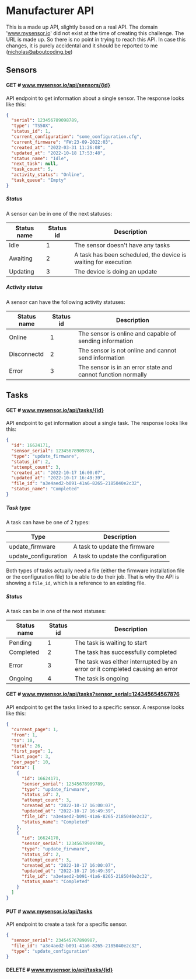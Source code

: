 # Manufacturer API

This is a made up API, slightly based on a real API. The domain 'www.mysensor.io' did not exist at the time of creating 
this challenge. The URL is made up. So there is no point in trying to reach this API. In case this changes, it is purely 
accidental and it should be reported to me (nicholas@aboutcoding.be)

## Sensors

#### GET # www.mysensor.io/api/sensors/{id}

API endpoint to get information about a single sensor. The response looks like this:

```json
{
  "serial": 123456789098789,
  "type": "TS50X",
  "status_id": 1,
  "current_configuration": "some_oonfiguration.cfg",
  "current_firmware": "FW:23-09-2022:03",
  "created_at": "2022-03-31 11:26:08",
  "updated_at": "2022-10-18 17:53:48",
  "status_name": "Idle",
  "next_task": null,
  "task_count": 5,
  "activity_status": "Online",
  "task_queue": "Empty"
}
```

##### Status

A sensor can be in one of the next statuses:

|Status name |Status id| Description|
|------------|---------|------------|
|Idle|1 | The sensor doesn't have any tasks|
|Awaiting|2 | A task has been scheduled, the device is waiting for execution|
|Updating|3 | The device is doing an update|

##### Activity status

A sensor can have the following activity statuses:

|Status name |Status id| Description|
|------------|---------|------------|
|Online|1 | The sensor is online and capable of sending information|
|Disconnectd|2 | The sensor is not online and cannot send information|
|Error|3 | The sensor is in an error state and cannot function normally|

## Tasks

#### GET # www.mysensor.io/api/tasks/{id}

API endpoint to get information about a single task. The response looks like this: 

```json
{
  "id": 16624171,
  "sensor_serial": 12345678909789,
  "type": "update_firmware",
  "status_id": 2,
  "attempt_count": 3,
  "created_at": "2022-10-17 16:00:07",
  "updated_at": "2022-10-17 16:49:39",
  "file_id": "a3e4aed2-b091-41a6-8265-2185040e2c32",
  "status_name": "Completed"
}
```

##### Task type

A task can have be one of 2 types: 

|Type | Description|
|------------|------------|
|update_firmware| A task to update the firmware|
|update_configuration| A task to update the configuration|

Both types of tasks actually need a file (either the firmware installation file or the configuration file) to be able
to do their job. That is why the API is showing a `file_id`, which is a reference to an existing file. 

##### Status

A task can be in one of the next statuses:

|Status name |Status id| Description|
|------------|---------|------------|
|Pending|1 | The task is waiting to start|
|Completed|2 | The task has successfully completed|
|Error|3 | The task was either interrupted by an error or it completed causing an error|
|Ongoing|4 | The task is ongoing|

#### GET # www.mysensor.io/api/tasks?sensor_serial=124345654567876

API endpoint to get the tasks linked to a specific sensor. A response looks like this: 

```json
{
  "current_page": 1,
  "from": 1,
  "to": 10,
  "total": 26,
  "first_page": 1,
  "last_page": 3,
  "per_page": 10,
  "data": [
    {
      "id": 16624171,
      "sensor_serial": 12345678909789,
      "type": "update_firwmare",
      "status_id": 2,
      "attempt_count": 3,
      "created_at": "2022-10-17 16:00:07",
      "updated_at": "2022-10-17 16:49:39",
      "file_id": "a3e4aed2-b091-41a6-8265-2185040e2c32",
      "status_name": "Completed"
    },
    {
      "id": 16624170,
      "sensor_serial": 12345678909789,
      "type": "update_firwmare",
      "status_id": 2,
      "attempt_count": 3,
      "created_at": "2022-10-17 16:00:07",
      "updated_at": "2022-10-17 16:49:39",
      "file_id": "a3e4aed2-b091-41a6-8265-2185040e2c32",
      "status_name": "Completed"
    }
  ]
}
```

#### PUT # www.mysensor.io/api/tasks

API endpoint to create a task for a specific sensor.

```json
{
  "sensor_serial": 234545767890987,
  "file_id": "a3e4aed2-b091-41a6-8265-2185040e2c32",
  "type": "update_configuration"
}

```

#### DELETE # www.mysensor.io/api/tasks/{id}

